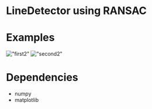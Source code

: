 # LineDetector using RANSAC

# Examples

!["first2"](https://bitbucket.org/teodor_cotet/linedetector/raw/d582cacef839dbaf83eb32c7bed3a29f396917b0/in/1.jpeg "first2")
!["second2"](https://bitbucket.org/teodor_cotet/linedetector/raw/d582cacef839dbaf83eb32c7bed3a29f396917b0/out/1_out.png "second2")

# Dependencies

* numpy
* matplotlib
